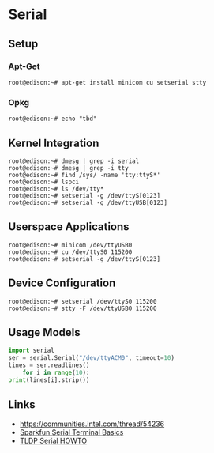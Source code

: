 Serial
==

## Setup

### Apt-Get

    root@edison:~# apt-get install minicom cu setserial stty

### Opkg

    root@edison:~# echo "tbd"

## Kernel Integration

    root@edison:~# dmesg | grep -i serial
    root@edison:~# dmesg | grep -i tty
    root@edison:~# find /sys/ -name 'tty:ttyS*'
    root@edison:~# lspci
    root@edison:~# ls /dev/tty*
    root@edison:~# setserial -g /dev/ttyS[0123]
    root@edison:~# setserial -g /dev/ttyUSB[0123]

## Userspace Applications

    root@edison:~# minicom /dev/ttyUSB0
    root@edison:~# cu /dev/ttyS0 115200
    root@edison:~# setserial -g /dev/ttyS[0123]

## Device Configuration

    root@edison:~# setserial /dev/ttyS0 115200
    root@edison:~# stty -F /dev/ttyUSB0 115200 

## Usage Models

```python
import serial
ser = serial.Serial("/dev/ttyACM0", timeout=10)
lines = ser.readlines()
    for i in range(10):
print(lines[i].strip())
```

## Links

- https://communities.intel.com/thread/54236
- [Sparkfun Serial Terminal Basics](https://learn.sparkfun.com/tutorials/terminal-basics/all)
- [TLDP Serial HOWTO](http://www.tldp.org/HOWTO/Serial-HOWTO.html)
